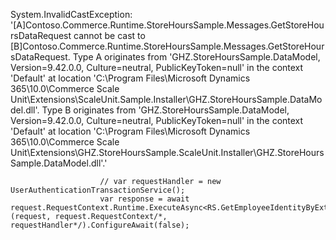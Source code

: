 System.InvalidCastException: '[A]Contoso.Commerce.Runtime.StoreHoursSample.Messages.GetStoreHoursDataRequest cannot be cast to [B]Contoso.Commerce.Runtime.StoreHoursSample.Messages.GetStoreHoursDataRequest. 
Type A originates from 'GHZ.StoreHoursSample.DataModel, Version=9.42.0.0, Culture=neutral, PublicKeyToken=null' in the context 'Default' at location 
'C:\Program Files\Microsoft Dynamics 365\10.0\Commerce Scale Unit\Extensions\ScaleUnit.Sample.Installer\GHZ.StoreHoursSample.DataModel.dll'. 
Type B originates from 'GHZ.StoreHoursSample.DataModel, Version=9.42.0.0, Culture=neutral, PublicKeyToken=null' in the context 'Default' at location 
'C:\Program Files\Microsoft Dynamics 365\10.0\Commerce Scale Unit\Extensions\GHZ.StoreHoursSample.ScaleUnit.Installer\GHZ.StoreHoursSample.DataModel.dll'.'


                        // var requestHandler = new UserAuthenticationTransactionService();
                        var response = await request.RequestContext.Runtime.ExecuteAsync<RS.GetEmployeeIdentityByExternalIdentityRealtimeResponse>(request, request.RequestContext/*, requestHandler*/).ConfigureAwait(false);